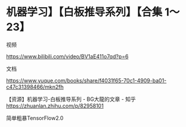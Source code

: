 # 机器学习】【白板推导系列】【合集 1～23】

视频

https://www.bilibili.com/video/BV1aE411o7qd?p=6


文档

https://www.yuque.com/books/share/f4031f65-70c1-4909-ba01-c47c31398466/mkn2fh





【资源】机器学习\-白板推导系列 \- BG大龍的文章 - 知乎 https://zhuanlan.zhihu.com/p/82958101











简单粗暴TensorFlow2.0


























